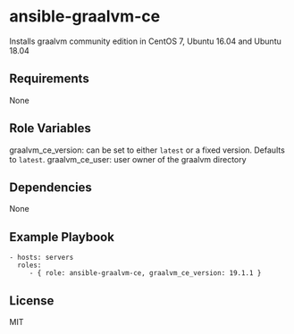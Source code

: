 ansible-graalvm-ce
=========

Installs graalvm community edition in CentOS 7, Ubuntu 16.04 and Ubuntu 18.04

Requirements
------------

None

Role Variables
--------------

graalvm_ce_version: can be set to either `latest` or a fixed version. Defaults to `latest`.
graalvm_ce_user: user owner of the graalvm directory

Dependencies
------------

None

Example Playbook
----------------

    - hosts: servers
      roles:
         - { role: ansible-graalvm-ce, graalvm_ce_version: 19.1.1 }

License
-------

MIT